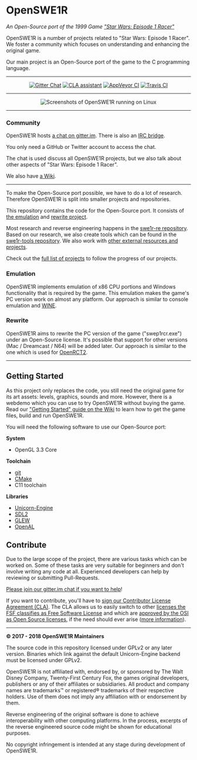 # OpenSWE1R
*An Open-Source port of the 1999 Game ["Star Wars: Episode 1 Racer"](https://en.wikipedia.org/wiki/Star_Wars_Episode_I:_Racer)*

OpenSWE1R is a number of projects related to "Star Wars: Episode 1 Racer".
We foster a community which focuses on understanding and enhancing the original game.

Our main project is an Open-Source port of the game to the C programming language.

---

<p align="center">
<a href="https://gitter.im/OpenSWE1R"><img alt="Gitter Chat" src="https://img.shields.io/badge/Gitter-Chat-red.svg"></a>
<a href="https://cla-assistant.io/OpenSWE1R/openswe1r"><img alt="CLA assistant" src="https://cla-assistant.io/readme/badge/OpenSWE1R/openswe1r"></a>
<a href="https://ci.appveyor.com/project/JayFoxRox82949/openswe1r/branch/master"><img alt="AppVeyor CI" src="https://img.shields.io/appveyor/ci/JayFoxRox82949/openswe1r/master.svg?label=AppVeyor%20CI"></a>
<a href="https://travis-ci.org/OpenSWE1R/openswe1r"><img alt="Travis CI" src="https://img.shields.io/travis/OpenSWE1R/openswe1r/master.svg?label=Travis%20CI"></a>
</p>

---

<p align="center">
<img alt="Screenshots of OpenSWE1R running on Linux" src="http://jannikvogel.de/scratchpad/openswe1r.svg" />
</p>

---

### Community

OpenSWE1R hosts [a chat on gitter.im](https://gitter.im/OpenSWE1R). There is also an [IRC bridge](https://irc.gitter.im/).

You only need a GitHub or Twitter account to access the chat.

The chat is used discuss all OpenSWE1R projects, but we also talk about other aspects of "Star Wars: Episode 1 Racer".

We also have [a Wiki](https://github.com/OpenSWE1R/openswe1r/wiki).

---

To make the Open-Source port possible, we have to do a lot of research.
Therefore OpenSWE1R is split into smaller projects and repositories.

This repository contains the code for the Open-Source port.
It consists of [the emulation](https://github.com/orgs/OpenSWE1R/projects/1) and [rewrite project](https://github.com/orgs/OpenSWE1R/projects/2).

Most research and reverse engineering happens in the [swe1r-re repository](https://github.com/OpenSWE1R/swe1r-re).
Based on our research, we also create tools which can be found in the [swe1r-tools repository](https://github.com/OpenSWE1R/swe1r-tools).
We also work with [other external resources and projects](https://github.com/OpenSWE1R/openswe1r/wiki/Useful-Resources).

Check out the [full list of projects](https://github.com/orgs/OpenSWE1R/projects) to follow the progress of our projects.

### Emulation

OpenSWE1R implements emulation of x86 CPU portions and Windows functionality that is required by the game.
This emulation makes the game's PC version work on almost any platform.
Our approach is similar to console emulation and [WINE](https://www.winehq.org/).

### Rewrite

OpenSWE1R aims to rewrite the PC version of the game ("swep1rcr.exe") under an Open-Source license.
It's possible that support for other versions (Mac / Dreamcast / N64) will be added later.
Our approach is similar to the one which is used for [OpenRCT2](https://openrct2.website/).

---

## Getting Started

As this project only replaces the code, you still need the original game for its art assets: levels, graphics, sounds and more.
However, there is a webdemo which you can use to try OpenSWE1R without buying the game.
Read our ["Getting Started" guide on the Wiki](https://github.com/OpenSWE1R/openswe1r/wiki/Getting-Started) to learn how to get the game files, build and run OpenSWE1R.

You will need the following software to use our Open-Source port:

**System**

* OpenGL 3.3 Core

**Toolchain**

* [git](https://git-scm.com/)
* [CMake](https://cmake.org/)
* C11 toolchain

**Libraries**

* [Unicorn-Engine](http://www.unicorn-engine.org/)
* [SDL2](https://www.libsdl.org/)
* [GLEW](http://glew.sourceforge.net/)
* [OpenAL](https://www.openal.org/)

## Contribute

Due to the large scope of the project, there are various tasks which can be worked on.
Some of these tasks are very suitable for beginners and don't involve writing any code at all.
Experienced developers can help by reviewing or submitting Pull-Requests.

[Please join our gitter.im chat if you want to help](https://gitter.im/OpenSWE1R)!

If you want to contribute, you'll have to [sign our Contributor License Agreement (CLA)](https://cla-assistant.io/OpenSWE1R/openswe1r).
The CLA allows us to easily switch to other [licenses the FSF classifies as Free Software License](https://www.gnu.org/licenses/license-list.html) and which are [approved by the OSI as Open Source licenses](https://opensource.org/licenses), if the need should ever arise ([more information](https://github.com/OpenSWE1R/openswe1r/pull/95)).

---

**© 2017 - 2018 OpenSWE1R Maintainers**

The source code in this repository licensed under GPLv2 or any later version.
Binaries which link against the default Unicorn-Engine backend must be licensed under GPLv2.

OpenSWE1R is not affiliated with, endorsed by, or sponsored by The Walt Disney Company, Twenty-First Century Fox, the games original developers, publishers or any of their affiliates or subsidiaries.
All product and company names are trademarks™ or registered® trademarks of their respective holders. Use of them does not imply any affiliation with or endorsement by them.

Reverse engineering of the original software is done to achieve interoperability with other computing platforms.
In the process, excerpts of the reverse engineered source code might be shown for educational purposes.

No copyright infringement is intended at any stage during development of OpenSWE1R.
